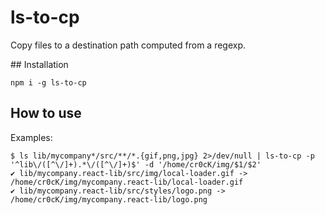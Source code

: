 # ls-to-cp

Copy files to a destination path computed from a regexp.

## Installation

`npm i -g ls-to-cp`

## How to use

Examples:

```
$ ls lib/mycompany*/src/**/*.{gif,png,jpg} 2>/dev/null | ls-to-cp -p '^lib\/([^\/]+).*\/([^\/]+)$' -d '/home/cr0cK/img/$1/$2'
✔ lib/mycompany.react-lib/src/img/local-loader.gif -> /home/cr0cK/img/mycompany.react-lib/local-loader.gif
✔ lib/mycompany.react-lib/src/styles/logo.png -> /home/cr0cK/img/mycompany.react-lib/logo.png
```
